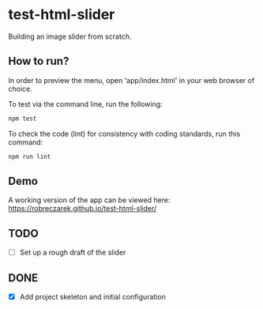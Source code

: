 # test-html-slider
Building an image slider from scratch.

## How to run?

In order to preview the menu, open 'app/index.html' in your web browser of choice.


To test via the command line, run the following:
```bash
npm test
```

To check the code (lint) for consistency with coding standards, run this command:
```bash
npm run lint
```

## Demo
A working version of the app can be viewed here:
https://robreczarek.github.io/test-html-slider/

## TODO
* [ ] Set up a rough draft of the slider

## DONE
* [x] Add project skeleton and initial configuration
